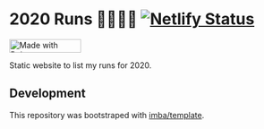 # 2020 Runs 🏃🏾‍♂️💨 [![Netlify Status](https://api.netlify.com/api/v1/badges/c5e24315-bc78-4a29-acb3-c9c8cfd91683/deploy-status)](https://app.netlify.com/sites/goofy-bartik-43346e/deploys)
<a href="https://bulma.io">
<img src="https://bulma.io/images/made-with-bulma.png" alt="Made with Bulma" width="128" height="24">
</a>

Static website to list my runs for 2020.

## Development

This repository was bootstraped with [imba/template][1]. 

[1]: https://github.com/imba/template
